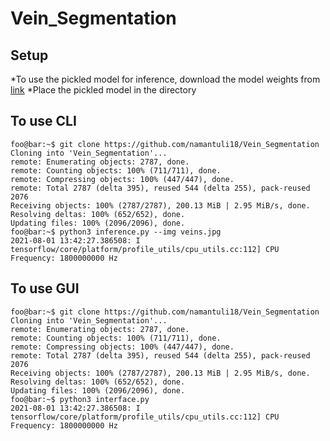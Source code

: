 # Vein_Segmentation

## Setup  
  *To use the pickled model for inference, download the model weights from [link](https://drive.google.com/file/d/11wMm9ecgAKAZYJzM733wGRrjnlhHqHQp/view?usp=sharing)
  *Place the pickled model in the directory 
  
 ## To use CLI
 
 ```console
foo@bar:~$ git clone https://github.com/namantuli18/Vein_Segmentation
Cloning into 'Vein_Segmentation'...
remote: Enumerating objects: 2787, done.
remote: Counting objects: 100% (711/711), done.
remote: Compressing objects: 100% (447/447), done.
remote: Total 2787 (delta 395), reused 544 (delta 255), pack-reused 2076
Receiving objects: 100% (2787/2787), 200.13 MiB | 2.95 MiB/s, done.
Resolving deltas: 100% (652/652), done.
Updating files: 100% (2096/2096), done.
foo@bar:~$ python3 inference.py --img veins.jpg
2021-08-01 13:42:27.386508: I tensorflow/core/platform/profile_utils/cpu_utils.cc:112] CPU Frequency: 1800000000 Hz

```

## To use GUI

```console
foo@bar:~$ git clone https://github.com/namantuli18/Vein_Segmentation
Cloning into 'Vein_Segmentation'...
remote: Enumerating objects: 2787, done.
remote: Counting objects: 100% (711/711), done.
remote: Compressing objects: 100% (447/447), done.
remote: Total 2787 (delta 395), reused 544 (delta 255), pack-reused 2076
Receiving objects: 100% (2787/2787), 200.13 MiB | 2.95 MiB/s, done.
Resolving deltas: 100% (652/652), done.
Updating files: 100% (2096/2096), done.
foo@bar:~$ python3 interface.py
2021-08-01 13:42:27.386508: I tensorflow/core/platform/profile_utils/cpu_utils.cc:112] CPU Frequency: 1800000000 Hz
```
